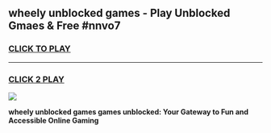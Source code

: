 
## wheely unblocked games - Play Unblocked Gmaes & Free #nnvo7
<h3>
<a href="https://premium.freeplayer.one?title=wheely_unblocked_games&ref=03M">CLICK TO PLAY</a></h3>
<hr>

<h3>
<a href="https://premium.freeplayer.one?title=wheely_unblocked_games&ref=03M">CLICK 2 PLAY</a>
  
</h3>

<a href="https://premium.freeplayer.one?title=wheely_unblocked_games&ref=03M"><img src="https://clearcache.store/games.png"></a>


**wheely unblocked games games unblocked: Your Gateway to Fun and Accessible Online Gaming**

